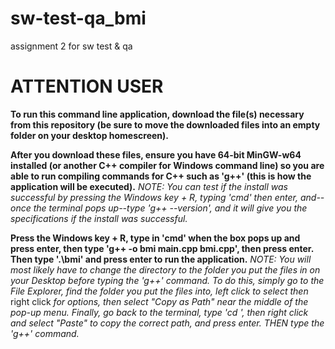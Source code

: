 # sw-test-qa_bmi
assignment 2 for sw test &amp; qa

# ATTENTION USER
**To run this command line application, download the file(s) necessary from this repository (be sure to move the downloaded files into an empty folder on your desktop homescreen).**

**After you download these files, ensure you have 64-bit MinGW-w64 installed (or another C++ compiler for Windows command line) so you are able to run compiling commands for C++ such as 'g++' (this is how the application will be executed).**
*NOTE: You can test if the install was successful by pressing the Windows key + R, typing 'cmd' then enter, and--once the terminal pops up--type 'g++ --version', and it will give you the specifications if the install was successful.*

**Press the Windows key + R, type in 'cmd' when the box pops up and press enter, then type 'g++ -o bmi main.cpp bmi.cpp', then press enter. Then type '.\bmi' and press enter to run the application.**
*NOTE: You will most likely have to change the directory to the folder you put the files in on your Desktop before typing the 'g++' command. To do this, simply go to the File Explorer, find the folder you put the files into, left click to select then* right click *for options, then select "Copy as Path" near the middle of the pop-up menu. Finally, go back to the terminal, type 'cd ', then right click and select "Paste" to copy the correct path, and press enter. THEN type the 'g++' command.*
